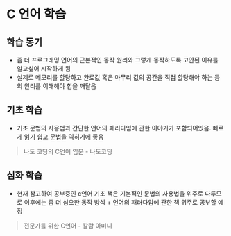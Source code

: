# C 언어 학습
## 학습 동기
- 좀 더 프로그래밍 언어의 근본적인 동작 원리와 그렇게 동작하도록 고안된 이유를 알고싶어 시작하게 됨
- 실제로 메모리를 할당하고 완료값 혹은 마무리 값의 공간을 직접 할당해야 하는 등의 원리를 이해해야 함을 깨달음

## 기초 학습
- 기초 문법의 사용법과 간단한 언어의 패러다임에 관한 이야기가 포함되어있음. 빠르게 읽기 쉽고 문법을 익히기에 좋음
> 나도 코딩의 C언어 입문 - 나도코딩
## 심화 학습
- 현재 참고하여 공부중인 c언어 기초 책은 기본적인 문법의 사용법을 위주로 다루므로 이후에는 좀 더 심오한 동작 방식 + 언어의 패러다임에 관한 책 위주로 공부할 예정

> 전문가를 위한 C언어 - 칼람 아미니
